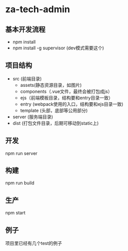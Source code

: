 # za-tech-admin


## 基本开发流程

- npm install
- npm install -g supervisor (dev模式需要这个)



## 项目结构

+ src (前端目录)
  + assets(静态资源目录，如图片)
  + components（.vue文件，最终会被打包成js）
  + ejs（前端模板目录，结构要和entry目录一致）
  + entry (webpack使用的入口，结构要和ejs目录一致)
  + template (头部，底部等公用部分)
+ server (服务端目录)
+ dist (打包文件目录，后期可移动到static上)


## 开发
npm run server



## 构建
npm run build



## 生产
npm start


## 例子
项目里已经有几个test的例子
